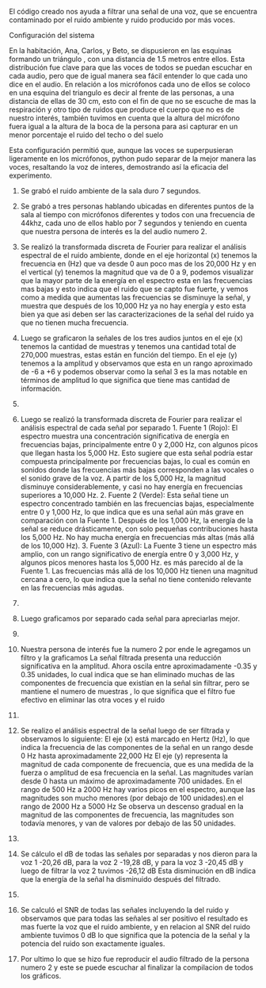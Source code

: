 El código creado nos ayuda a filtrar una señal de una voz, que se encuentra contaminado por el ruido ambiente y ruido producido por más voces.

Configuración del sistema 

En la habitación,  Ana, Carlos, y Beto, se dispusieron en las esquinas formando un triángulo , con una distancia de 1.5 metros entre ellos. Esta distribución  fue clave para que las voces de todos se puedan escuchar en cada audio, pero que de igual manera sea fácil entender lo que cada uno dice en el audio.
En relación a los micrófonos cada uno de ellos se coloco en una esquina del triangulo es decir al frente de las personas, a una distancia de ellas de 30 cm, esto con el fin de que no se escuche de mas la respiración y otro tipo de ruidos que produce el cuerpo que no es de nuestro interés, también tuvimos en cuenta que la altura del micrófono fuera igual a la altura de la boca de la persona para asi capturar en un menor porcentaje el ruido del techo o del suelo

Esta configuración permitió que, aunque las voces se superpusieran ligeramente en los micrófonos, python pudo separar de la mejor manera las voces, resaltando la voz de interes, demostrando así la eficacia del experimento.

1. Se grabó el ruido ambiente de la sala duro 7 segundos.
2. Se grabó a tres personas hablando  ubicadas en diferentes puntos de la sala al tiempo con micrófonos diferentes y todos con una frecuencia de  44khz, cada uno de ellos hablo por 7 segundos y teniendo en cuenta que nuestra persona de interés es la del audio numero 2.
3. Se realizó la transformada discreta de Fourier para realizar el análisis espectral de el ruido ambiente, donde en el eje horizontal (x) tenemos la frecuencia  en (Hz) que va desde 0 aun poco mas de los 20,000 Hz y en el vertical (y) tenemos la magnitud que va de 0 a 9, podemos visualizar que la mayor parte de la energía en el espectro esta en las frecuencias mas bajas y esto indica que el ruido que se capto fue fuerte, y vemos como a medida que aumentas las frecuencias se disminuye la señal, y muestra que después de los 10,000 Hz ya no hay energía y esto esta bien ya que asi deben ser las caracterizaciones de la señal del ruido ya que no tienen mucha frecuencia. 
 
5.  Luego se graficaron la señales de los tres audios juntos en el eje (x) tenemos la cantidad de muestras y tenemos una cantidad total de 270,000 muestras, estas están en función del tiempo. En el eje (y) tenemos a la amplitud y observamos que esta en un rango aproximado de -6 a +6 y podemos observar como la señal 3 es la mas notable en términos de amplitud lo que significa que tiene mas cantidad de información.
6. 
7.   Luego se realizó la transformada discreta de Fourier para realizar el análisis espectral de cada señal por separado 1. Fuente 1 (Rojo): El espectro muestra una concentración significativa de energía en frecuencias bajas, principalmente entre 0 y 2,000 Hz, con algunos picos que llegan hasta los 5,000 Hz. Esto sugiere que esta señal podría estar compuesta principalmente por frecuencias bajas, lo cual es común en sonidos donde las frecuencias más bajas corresponden a las vocales o el sonido grave de la voz. A partir de los 5,000 Hz, la magnitud disminuye considerablemente, y casi no hay energía en frecuencias superiores a 10,000 Hz.      2. Fuente 2 (Verde): Esta señal tiene un espectro concentrado también en las frecuencias bajas, especialmente entre 0 y 1,000 Hz, lo que indica que es una señal aún más grave en comparación con la Fuente 1. Después de los 1,000 Hz, la energía de la señal se reduce drásticamente, con solo pequeñas contribuciones hasta los 5,000 Hz. No hay mucha energía en frecuencias más altas (más allá de los 10,000 Hz).   3. Fuente 3 (Azul): La Fuente 3 tiene un espectro más amplio, con un rango significativo de energía entre 0 y 3,000 Hz, y algunos picos menores hasta los 5,000 Hz. es más parecido al de la Fuente 1. Las frecuencias más allá de los 10,000 Hz tienen una magnitud cercana a cero, lo que indica que la señal no tiene contenido relevante en las frecuencias más agudas.
8. 
9. Luego graficamos por separado cada señal para apreciarlas mejor.
10. 
11. Nuestra persona de interés fue la numero 2 por ende le agregamos un filtro y la graficamos La señal filtrada presenta una reducción significativa en la amplitud. Ahora oscila entre aproximadamente -0.35 y 0.35 unidades, lo cual indica que se han eliminado muchas de las componentes de frecuencia que existían en la señal sin filtrar, pero se mantiene el numero de muestras , lo que significa que el filtro fue efectivo en eliminar las otra voces y el ruido 
12. 
13. Se realizo el análisis espectral de la señal luego de ser filtrada y observamos lo siguiente: El eje (x) está marcado en Hertz (Hz), lo que indica la frecuencia de las componentes de la señal en un rango desde 0 Hz hasta aproximadamente 22,000 Hz El eje (y) representa la magnitud de cada componente de frecuencia, que es una medida de la fuerza o amplitud de esa frecuencia en la señal. Las magnitudes varían desde 0 hasta un máximo de aproximadamente 700 unidades. En el rango de 500 Hz a 2000 Hz  hay varios picos en el espectro, aunque las magnitudes son mucho menores (por debajo de 100 unidades).en el rango de 2000 Hz a 5000 Hz Se observa un descenso gradual en la magnitud de las componentes de frecuencia, las magnitudes son todavía menores, y van de valores por debajo de las 50 unidades.
14. 
15.  Se cálculo el dB de todas las señales por separadas y nos dieron para la voz 1 -20,26 dB, para la voz 2 -19,28 dB, y para la voz 3 -20,45 dB y luego de filtrar la voz 2 tuvimos -26,12 dB Esta disminución en dB indica que la energía de la señal ha disminuido después del filtrado.
16. 
17. Se calculó el SNR de todas las señales incluyendo la del ruido y observamos que para todas las señales al ser positivo el resultado es mas fuerte la voz que el ruido ambiente, y en relacion al SNR del ruido ambiente tuvimos 0 dB lo que significa que la potencia de la señal y la potencia del ruido son exactamente iguales.
18.  Por ultimo lo que se hizo fue reproducir el audio filtrado de la persona numero 2 y este se puede escuchar al finalizar la compilacion de todos los gráficos.


